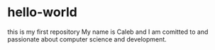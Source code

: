 # hello-world
this is my first repository
My name is Caleb and I am comitted to and passionate about computer science and development.
